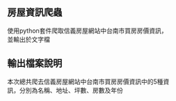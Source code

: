 ## 房屋資訊爬蟲
使用python套件爬取信義房屋網站中台南市買房房價資訊，<br>
並輸出於文字檔

## 輸出檔案說明
本次總共爬去信義房屋網站中台南市買房房價資訊中的5種資<br>
訊，分別為名稱、地址、坪數、房數及年份